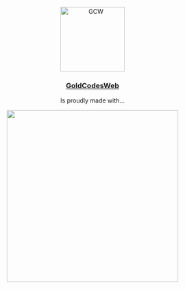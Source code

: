 <p align="center">
    <a href="https://goldcodesweb.herokuapp.com/" target="_blank">
        <img src="https://goldcodesweb.herokuapp.com/favicons/svg/GCW-48x48.svg" 
             width="150" alt="GCW" style="display: inline-block;vertical-align: text-top;" /> 
        <h3 align="center">GoldCodesWeb</h3>
    </a>
</p>
<p align="center">Is proudly made with&hellip; </p>

<p align="center">
    <a href="https://laravel.com" target="_blank">
        <img src="https://raw.githubusercontent.com/laravel/art/master/logo-lockup/5%20SVG/2%20CMYK/1%20Full%20Color/laravel-logolockup-cmyk-red.svg" 
             width="400" />
    </a>
</p>

